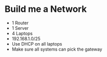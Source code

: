Build me a Network
==================

* 1 Router
* 1 Server
* 4 Laptops
* 192.168.1.0/25
* Use DHCP on all laptops
* Make sure all systems can pick the gateway